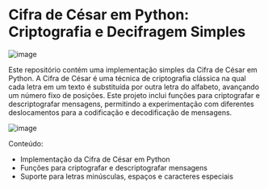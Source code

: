 # Cifra de César em Python: Criptografia e Decifragem Simples
![image](https://github.com/wendrellBr/Cifra_de_C-sar/assets/90914846/4ce6a75d-8d0d-4b23-908f-ab2d08ebe3b2)

Este repositório contém uma implementação simples da Cifra de César em Python. A Cifra de César é uma técnica de criptografia clássica na qual cada letra em um texto é substituída por outra letra do alfabeto, avançando um número fixo de posições. Este projeto inclui funções para criptografar e descriptografar mensagens, permitindo a experimentação com diferentes deslocamentos para a codificação e decodificação de mensagens.

![image](https://github.com/wendrellBr/Cifra_de_C-sar/assets/90914846/7b72a661-2709-429d-b2c8-86c55494716f)

Conteúdo:
- Implementação da Cifra de César em Python
- Funções para criptografar e descriptografar mensagens
- Suporte para letras minúsculas, espaços e caracteres especiais
